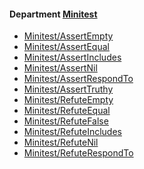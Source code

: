 <!-- START_COP_LIST -->
#### Department [Minitest](cops_minitest.md)

* [Minitest/AssertEmpty](cops_minitest.md#minitestassertempty)
* [Minitest/AssertEqual](cops_minitest.md#minitestassertequal)
* [Minitest/AssertIncludes](cops_minitest.md#minitestassertincludes)
* [Minitest/AssertNil](cops_minitest.md#minitestassertnil)
* [Minitest/AssertRespondTo](cops_minitest.md#minitestassertrespondto)
* [Minitest/AssertTruthy](cops_minitest.md#minitestasserttruthy)
* [Minitest/RefuteEmpty](cops_minitest.md#minitestrefuteempty)
* [Minitest/RefuteEqual](cops_minitest.md#minitestrefuteequal)
* [Minitest/RefuteFalse](cops_minitest.md#minitestrefutefalse)
* [Minitest/RefuteIncludes](cops_minitest.md#minitestrefuteincludes)
* [Minitest/RefuteNil](cops_minitest.md#minitestrefutenil)
* [Minitest/RefuteRespondTo](cops_minitest.md#minitestrefuterespondto)

<!-- END_COP_LIST -->
